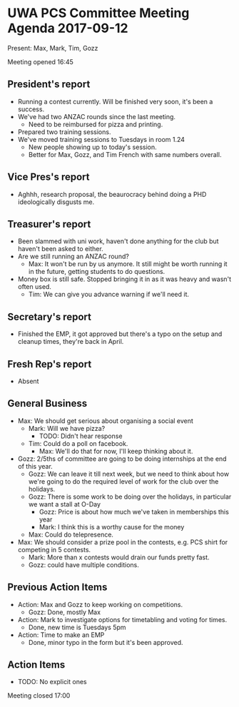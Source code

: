 # UWA PCS Committee Meeting Agenda 2017-09-12

Present: Max, Mark, Tim, Gozz

Meeting opened 16:45

## President's report
- Running a contest currently. Will be finished very soon, it's been a success.
- We've had two ANZAC rounds since the last meeting. 
  - Need to be reimbursed for pizza and printing.
- Prepared two training sessions.
- We've moved training sessions to Tuesdays in room 1.24 
  - New people showing up to today's session.
  - Better for Max, Gozz, and Tim French with same numbers overall.
## Vice Pres's report
- Aghhh, research proposal, the beaurocracy behind doing a PHD ideologically disgusts me.
## Treasurer's report
- Been slammed with uni work, haven't done anything for the club but haven't been asked to either.
- Are we still running an ANZAC round?
  - Max: It won't be run by us anymore. It still might be worth running it in the future, getting students to do questions.
- Money box is still safe. Stopped bringing it in as it was heavy and wasn't often used.
  - Tim: We can give you advance warning if we'll need it.
## Secretary's report
- Finished the EMP, it got approved but there's a typo on the setup and cleanup times, they're back in April.
## Fresh Rep's report
- Absent
## General Business
- Max: We should get serious about organising a social event
  - Mark: Will we have pizza?
    - TODO: Didn't hear response
  - Tim: Could do a poll on facebook.
    - Max: We'll do that for now, I'll keep thinking about it.
- Gozz: 2/5ths of committee are going to be doing internships at the end of this year.
  - Gozz: We can leave it till next week, but we need to think about how we're going to do the required level of work for the club over the holidays.
  - Gozz: There is some work to be doing over the holidays, in particular we want a stall at O-Day
    - Gozz: Price is about how much we've taken in memberships this year
    - Mark: I think this is a worthy cause for the money
  - Max: Could do telepresence.
- Max: We should consider a prize pool in the contests, e.g. PCS shirt for competing in 5 contests.
  - Mark: More than x contests would drain our funds pretty fast.
  - Gozz: could have multiple conditions.
## Previous Action Items
- Action: Max and Gozz to keep working on competitions.
  - Gozz: Done, mostly Max
- Action: Mark to investigate options for timetabling and voting for times.
  - Done, new time is Tuesdays 5pm
- Action: Time to make an EMP
  - Done, minor typo in the form but it's been approved.
## Action Items
- TODO: No explicit ones

Meeting closed 17:00
